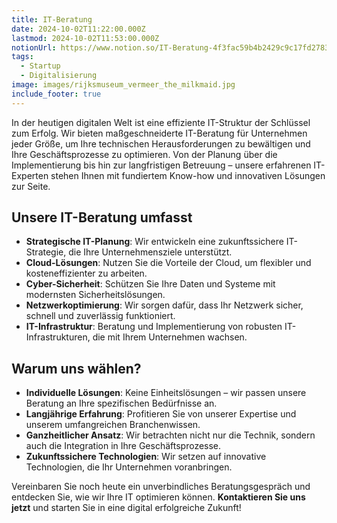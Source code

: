 ```yaml
---
title: IT-Beratung
date: 2024-10-02T11:22:00.000Z
lastmod: 2024-10-02T11:53:00.000Z
notionUrl: https://www.notion.so/IT-Beratung-4f3fac59b4b2429c9c17fd2783759283
tags:
  - Startup
  - Digitalisierung
image: images/rijksmuseum_vermeer_the_milkmaid.jpg
include_footer: true
---
```



In der heutigen digitalen Welt ist eine effiziente IT-Struktur der Schlüssel zum Erfolg. Wir bieten maßgeschneiderte IT-Beratung für Unternehmen jeder Größe, um Ihre technischen Herausforderungen zu bewältigen und Ihre Geschäftsprozesse zu optimieren. Von der Planung über die Implementierung bis hin zur langfristigen Betreuung – unsere erfahrenen IT-Experten stehen Ihnen mit fundiertem Know-how und innovativen Lösungen zur Seite.


## Unsere IT-Beratung umfasst

- **Strategische IT-Planung**: Wir entwickeln eine zukunftssichere IT-Strategie, die Ihre Unternehmensziele unterstützt.
- **Cloud-Lösungen**: Nutzen Sie die Vorteile der Cloud, um flexibler und kosteneffizienter zu arbeiten.
- **Cyber-Sicherheit**: Schützen Sie Ihre Daten und Systeme mit modernsten Sicherheitslösungen.
- **Netzwerkoptimierung**: Wir sorgen dafür, dass Ihr Netzwerk sicher, schnell und zuverlässig funktioniert.
- **IT-Infrastruktur**: Beratung und Implementierung von robusten IT-Infrastrukturen, die mit Ihrem Unternehmen wachsen.

## Warum uns wählen?

- **Individuelle Lösungen**: Keine Einheitslösungen – wir passen unsere Beratung an Ihre spezifischen Bedürfnisse an.
- **Langjährige Erfahrung**: Profitieren Sie von unserer Expertise und unserem umfangreichen Branchenwissen.
- **Ganzheitlicher Ansatz**: Wir betrachten nicht nur die Technik, sondern auch die Integration in Ihre Geschäftsprozesse.
- **Zukunftssichere Technologien**: Wir setzen auf innovative Technologien, die Ihr Unternehmen voranbringen.

Vereinbaren Sie noch heute ein unverbindliches Beratungsgespräch und entdecken Sie, wie wir Ihre IT optimieren können. **Kontaktieren Sie uns jetzt** und starten Sie in eine digital erfolgreiche Zukunft!

